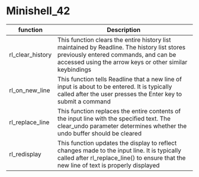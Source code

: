 # Minishell_42
| function        | Description
|-----------------|--------------------------------------------------------|
|rl_clear_history |This function clears the entire history list maintained by Readline. The history list stores previously entered commands, and can be accessed using the arrow keys or other similar keybindings|
|rl_on_new_line  |This function tells Readline that a new line of input is about to be entered. It is typically called after the user presses the Enter key to submit a command|
|rl_replace_line |This function replaces the entire contents of the input line with the specified text. The clear_undo parameter determines whether the undo buffer should be cleared|
|rl_redisplay|This function updates the display to reflect changes made to the input line. It is typically called after rl_replace_line() to ensure that the new line of text is properly displayed|
